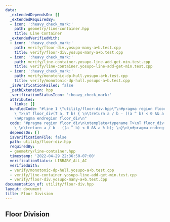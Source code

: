 ```yaml
---
data:
  _extendedDependsOn: []
  _extendedRequiredBy:
  - icon: ':heavy_check_mark:'
    path: geometry/line-container.hpp
    title: Line Container
  _extendedVerifiedWith:
  - icon: ':heavy_check_mark:'
    path: verify/floor-div.yosupo-many-a+b.test.cpp
    title: verify/floor-div.yosupo-many-a+b.test.cpp
  - icon: ':heavy_check_mark:'
    path: verify/line-container.yosupo-line-add-get-min.test.cpp
    title: verify/line-container.yosupo-line-add-get-min.test.cpp
  - icon: ':heavy_check_mark:'
    path: verify/monotonic-dp-hull.yosupo-a+b.test.cpp
    title: verify/monotonic-dp-hull.yosupo-a+b.test.cpp
  _isVerificationFailed: false
  _pathExtension: hpp
  _verificationStatusIcon: ':heavy_check_mark:'
  attributes:
    links: []
  bundledCode: "#line 1 \"utility/floor-div.hpp\"\n#pragma region floor_div\n\ntemplate<typename\
    \ T>\nT floor_div(T a, T b) { \n\treturn a / b - ((a ^ b) < 0 && a % b); \n}\n\
    \n#pragma endregion floor_div\n"
  code: "#pragma region floor_div\n\ntemplate<typename T>\nT floor_div(T a, T b) {\
    \ \n\treturn a / b - ((a ^ b) < 0 && a % b); \n}\n\n#pragma endregion floor_div"
  dependsOn: []
  isVerificationFile: false
  path: utility/floor-div.hpp
  requiredBy:
  - geometry/line-container.hpp
  timestamp: '2022-04-29 22:36:50-07:00'
  verificationStatus: LIBRARY_ALL_AC
  verifiedWith:
  - verify/monotonic-dp-hull.yosupo-a+b.test.cpp
  - verify/line-container.yosupo-line-add-get-min.test.cpp
  - verify/floor-div.yosupo-many-a+b.test.cpp
documentation_of: utility/floor-div.hpp
layout: document
title: Floor Division
---
```


## Floor Division